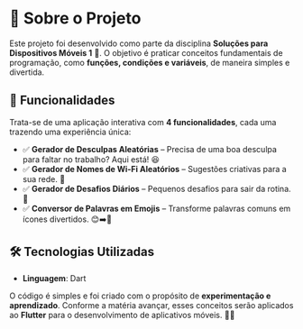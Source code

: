 # 🚀 Sobre o Projeto  

Este projeto foi desenvolvido como parte da disciplina **Soluções para Dispositivos Móveis 1** 📱. O objetivo é praticar conceitos fundamentais de programação, como **funções, condições e variáveis**, de maneira simples e divertida.  

## 🎯 Funcionalidades  

Trata-se de uma aplicação interativa com **4 funcionalidades**, cada uma trazendo uma experiência única:  

- ✅ **Gerador de Desculpas Aleatórias** – Precisa de uma boa desculpa para faltar no trabalho? Aqui está! 😆  
- ✅ **Gerador de Nomes de Wi-Fi Aleatórios** – Sugestões criativas para a sua rede. 📡  
- ✅ **Gerador de Desafios Diários** – Pequenos desafios para sair da rotina. 🎯  
- ✅ **Conversor de Palavras em Emojis** – Transforme palavras comuns em ícones divertidos. 😊➡️🎉  

## 🛠 Tecnologias Utilizadas  

- **Linguagem**: Dart  

O código é simples e foi criado com o propósito de **experimentação e aprendizado**. Conforme a matéria avançar, esses conceitos serão aplicados ao **Flutter** para o desenvolvimento de aplicativos móveis. 📲✨  
